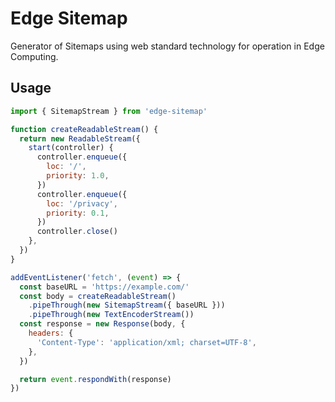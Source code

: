 # Edge Sitemap

Generator of Sitemaps using web standard technology for operation in Edge Computing.

## Usage

```javascript
import { SitemapStream } from 'edge-sitemap'

function createReadableStream() {
  return new ReadableStream({
    start(controller) {
      controller.enqueue({
        loc: '/',
        priority: 1.0,
      })
      controller.enqueue({
        loc: '/privacy',
        priority: 0.1,
      })
      controller.close()
    },
  })
}

addEventListener('fetch', (event) => {
  const baseURL = 'https://example.com/'
  const body = createReadableStream()
    .pipeThrough(new SitemapStream({ baseURL }))
    .pipeThrough(new TextEncoderStream())
  const response = new Response(body, {
    headers: {
      'Content-Type': 'application/xml; charset=UTF-8',
    },
  })

  return event.respondWith(response)
})
```
